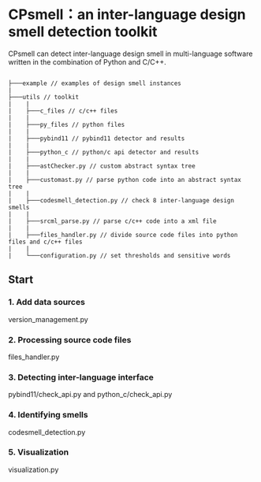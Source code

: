 # CPsmell：an inter-language design smell detection toolkit

CPsmell can detect inter-language design smell  in multi-language software written in the combination of Python and C/C++.
```text

├───example // examples of design smell instances
|
├───utils // toolkit
|    |
|    ├───c_files // c/c++ files
|    |
|    ├───py_files // python files
|    |
|    ├───pybind11 // pybind11 detector and results
|    |
|    ├───python_c // python/c api detector and results
|    |
|    ├───astChecker.py // custom abstract syntax tree
|    |
|    ├───customast.py // parse python code into an abstract syntax tree
|    |
|    ├───codesmell_detection.py // check 8 inter-language design smells
|    |
|    ├───srcml_parse.py // parse c/c++ code into a xml file
|    |
|    ├───files_handler.py // divide source code files into python files and c/c++ files
|    |
|    └───configuration.py // set thresholds and sensitive words 
```


## Start

### 1. Add data sources

version_management.py

### 2. Processing source code files

files_handler.py 

### 3. Detecting  inter-language interface

pybind11/check_api.py and python_c/check_api.py

### 4. Identifying smells

codesmell_detection.py

### 5. Visualization

visualization.py


